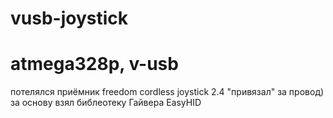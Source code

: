 # vusb-joystick
# atmega328p, v-usb
потелялся приёмник freedom cordless joystick 2.4
"привязал" за провод)
за основу взял библеотеку Гайвера EasyHID
